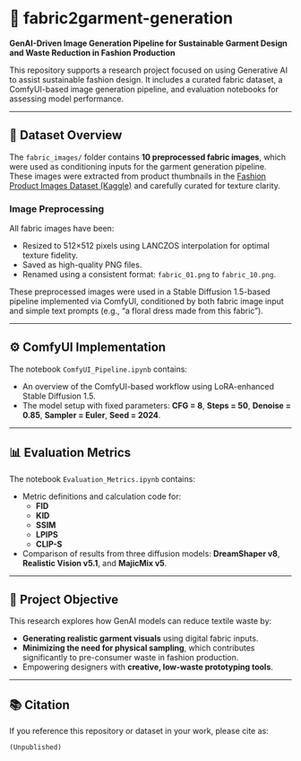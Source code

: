 # 👗 fabric2garment-generation

**GenAI-Driven Image Generation Pipeline for Sustainable Garment Design and Waste Reduction in Fashion Production**

This repository supports a research project focused on using Generative AI to assist sustainable fashion design. It includes a curated fabric dataset, a ComfyUI-based image generation pipeline, and evaluation notebooks for assessing model performance.

---

## 📁 Dataset Overview

The `fabric_images/` folder contains **10 preprocessed fabric images**, which were used as conditioning inputs for the garment generation pipeline. These images were extracted from product thumbnails in the [Fashion Product Images Dataset (Kaggle)](https://www.kaggle.com/datasets/paramaggarwal/fashion-product-images-dataset) and carefully curated for texture clarity.

### Image Preprocessing

All fabric images have been:
- Resized to 512×512 pixels using LANCZOS interpolation for optimal texture fidelity.
- Saved as high-quality PNG files.
- Renamed using a consistent format: `fabric_01.png` to `fabric_10.png`.

These preprocessed images were used in a Stable Diffusion 1.5-based pipeline implemented via ComfyUI, conditioned by both fabric image input and simple text prompts (e.g., “a floral dress made from this fabric”).

---

## ⚙️ ComfyUI Implementation

The notebook `ComfyUI_Pipeline.ipynb` contains:
- An overview of the ComfyUI-based workflow using LoRA-enhanced Stable Diffusion 1.5.
- The model setup with fixed parameters: **CFG = 8**, **Steps = 50**, **Denoise = 0.85**, **Sampler = Euler**, **Seed = 2024**.
---

## 📊 Evaluation Metrics

The notebook `Evaluation_Metrics.ipynb` contains:
- Metric definitions and calculation code for:
  - **FID**
  - **KID**
  - **SSIM**
  - **LPIPS**
  - **CLIP-S**
- Comparison of results from three diffusion models: **DreamShaper v8**, **Realistic Vision v5.1**, and **MajicMix v5**.
---

## 🎯 Project Objective

This research explores how GenAI models can reduce textile waste by:
- **Generating realistic garment visuals** using digital fabric inputs.
- **Minimizing the need for physical sampling**, which contributes significantly to pre-consumer waste in fashion production.
- Empowering designers with **creative, low-waste prototyping tools**.

---

## 📚 Citation

If you reference this repository or dataset in your work, please cite as:

```
(Unpublished)
```

